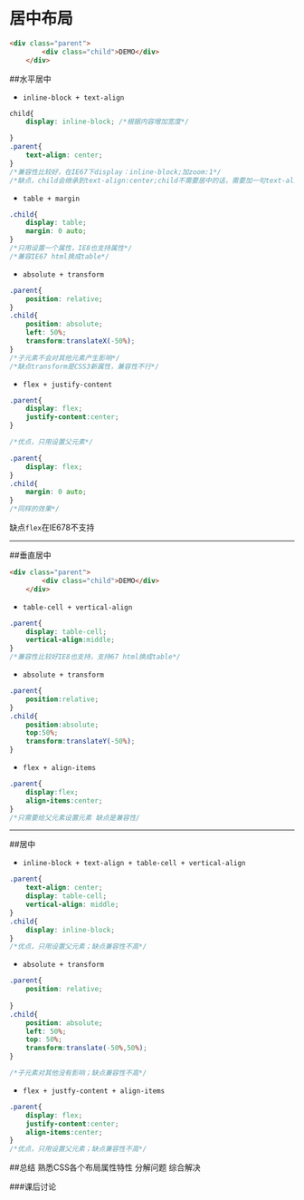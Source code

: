 # 居中布局

```html
<div class="parent">
    	<div class="child">DEMO</div>
	</div>
```


##水平居中

- ```inline-block + text-align```

```css
child{
	display: inline-block; /*根据内容增加宽度*/

}
.parent{
    text-align: center;
}
/*兼容性比较好，在IE67下display：inline-block;加zoom:1*/
/*缺点，child会继承到text-align:center;child不需要居中的话，需要加一句text-align:left;*/
```
- ```table + margin```

```css
.child{
	display: table;
	margin: 0 auto;
}
/*只用设置一个属性，IE8也支持属性*/
/*兼容IE67 html换成table*/
```
- ```absolute + transform```

```css
.parent{
	position: relative;
}
.child{
	position: absolute;
	left: 50%;
	transform:translateX(-50%);
}
/*子元素不会对其他元素产生影响*/
/*缺点transform是CSS3新属性，兼容性不行*/
```
- ```flex + justify-content```

```css
.parent{
	display: flex;
	justify-content:center; 
}

/*优点，只用设置父元素*/
```
```css
.parent{
	display: flex;
}
.child{
	margin: 0 auto;
}
/*同样的效果*/
```

缺点```flex```在IE678不支持

---

##垂直居中
```html
<div class="parent">
    	<div class="child">DEMO</div>
	</div>
```

- ```table-cell + vertical-align```

```css
.parent{
    display: table-cell;
    vertical-align:middle;
}
/*兼容性比较好IE8也支持，支持67 html换成table*/
```
- ```absolute + transform```

```css
.parent{
    position:relative;
}
.child{
    position:absolute;
    top:50%;
    transform:translateY(-50%);
}
```
- ```flex + align-items```

```css
.parent{
    display:flex;
    align-items:center;
}
/*只需要给父元素设置元素 缺点是兼容性/
```
---

##居中


- ```inline-block + text-align + table-cell + vertical-align```

```css
.parent{
	text-align: center;
	display: table-cell;
	vertical-align: middle;
}
.child{
	display: inline-block;
}
/*优点，只用设置父元素；缺点兼容性不高*/
```
- ```absolute + transform```

```css
.parent{
	position: relative;
	
}
.child{
	position: absolute;
	left: 50%;
	top: 50%;
	transform:translate(-50%,50%);
}

/*子元素对其他没有影响；缺点兼容性不高*/
```
- ```flex + justfy-content + align-items```

```css
.parent{
	display: flex;
	justify-content:center;
	align-items:center;
}
/*优点，只用设置父元素；缺点兼容性不高*/
```
##总结
熟悉CSS各个布局属性特性
分解问题
综合解决

###课后讨论